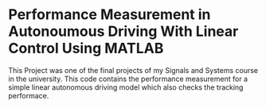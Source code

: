 # Performance Measurement in Autonoumous Driving With Linear Control Using MATLAB
This Project was one of the final projects of my Signals and Systems course in the university. This code contains the performance measurement for a simple linear autonomous driving model which also checks the tracking performace.
